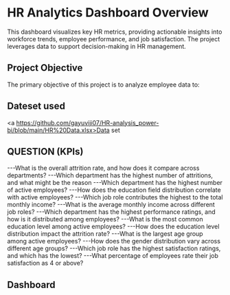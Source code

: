 # HR Analytics Dashboard Overview
This dashboard visualizes key HR metrics, providing actionable insights into workforce trends, employee performance, and job satisfaction. The project leverages data to support decision-making in HR management.



## Project Objective
The primary objective of this project is to analyze employee data to:
## Dateset used 
<a https://github.com/gayuviji07/HR-analysis_power-bi/blob/main/HR%20Data.xlsx>Data set</a>

## QUESTION (KPIs)

---What is the overall attrition rate, and how does it compare across departments?
---Which department has the highest number of attritions, and what might be the reason
---Which department has the highest number of active employees?
---How does the education field distribution correlate with active employees?
---Which job role contributes the highest to the total monthly income?
---What is the average monthly income across different job roles?
---Which department has the highest performance ratings, and how is it distributed among employees?
---What is the most common education level among active employees?
---How does the education level distribution impact the attrition rate?
---What is the largest age group among active employees?
---How does the gender distribution vary across different age groups?
---Which job role has the highest satisfaction ratings, and which has the lowest?
---What percentage of employees rate their job satisfaction as 4 or above?

## Dashboard
